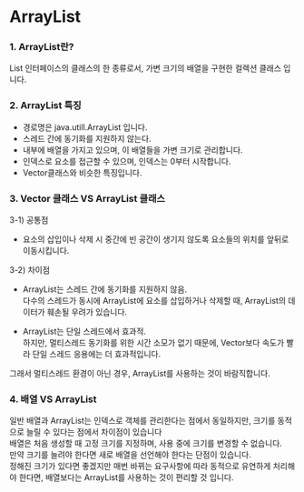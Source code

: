 # ArrayList

### 1. ArrayList란?
List 인터페이스의 클래스의 한 종류로서, 가변 크기의 배열을 구현한 컬렉션 클래스 입니다.   

### 2. ArrayList 특징   
- 경로명은 java.utill.ArrayList 입니다.
- 스레드 간에 동기화를 지원하지 않는다.
- 내부에 배열을 가지고 있으며, 이 배열들을 가변 크기로 관리합니다.
- 인덱스로 요소를 접근할 수 있으며, 인덱스는 0부터 시작합니다.
- Vector클래스와 비슷한 특징입니다.

### 3. Vector 클래스 VS ArrayList 클래스   
3-1) 공통점   
- 요소의 삽입이나 삭제 시 중간에 빈 공간이 생기지 않도록 요소들의 위치를 앞뒤로 이동시킵니다.   
   
   
3-2) 차이점   
- ArrayList는 스레드 간에 동기화를 지원하지 않음.   
다수의 스레드가 동시에 ArrayList에 요소를 삽입하거나 삭제할 때, ArrayList의 데이터가 훼손될 우려가 있습니다.

- ArrayList는 단일 스레드에서 효과적.   
하지만, 멀티스레드 동기화를 위한 시간 소모가 없기 때문에, Vector보다 속도가 빨라 단일 스레드 응용에는 더 효과적입니다.   

그래서 멀티스레드 환경이 아닌 경우, ArrayList를 사용하는 것이 바람직합니다.

### 4. 배열 VS ArrayList
일반 배열과 ArrayList는 인덱스로 객체를 관리한다는 점에서 동일하지만, 크기를 동적으로 늘릴 수 있다는 점에서 차이점이 있습니다   
배열은 처음 생성할 때 고정 크기를 지정하며, 사용 중에 크기를 변경할 수 없습니다.   
만약 크기를 늘려야 한다면 새로 배열을 선언해야 한다는 단점이 있습니다.    
정해진 크기가 있다면 좋겠지만 매번 바뀌는 요구사항에 따라 동적으로 유연하게 처리해야 한다면, 배열보다는 ArrayList를 사용하는 것이 편리할 것 입니다.   
